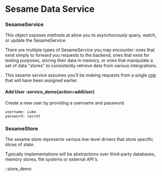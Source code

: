 # Sesame Data Service

### SesameService

This object exposes methods at allow
you to asynchonously query, watch,
or update the SesameService.

There are multiple types of SesameService
you may encounter: ones that exist
simply to forward you requests to the backend,
ones that exist for testing purposes, storing
their data in memory, or ones that manipulate
a set of data "stores" to consistently retrieve
data from various intergrations.

This sesame service assumes you'll be making
requests from a single [*role*](./SesameModels#role) that will have
been assigned earlier.

#### Add User :service_demo{action=addUser}

Create a new user by providing a username and password.

```
username: Luke
password: secret
```

### SesameStore

The sesame store represents various low-level
drivers that store specific slices of state.

Typically implementations will be abstractions
over third-party databases, memory stores,
file systems or external API's.

::store_demo
